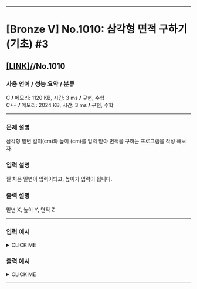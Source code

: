 <hr>

# [Bronze V] No.1010: 삼각형 면적 구하기 (기초) #3 

## [[LINK]/](http://ascode.org/problem.php?id=1010)/No.1010 

### 사용 언어 / 성능 요약 / 분류 

C **/** 메모리: 1120 KB, 시간: 3 ms **/** 구현, 수학 <br>
C++ **/** 메모리: 2024 KB, 시간: 3 ms **/** 구현, 수학 <br>

<hr>

### 문제 설명 

삼각형 밑변 길이(cm)와 높이 (cm)를 입력 받아 면적을 구하는 프로그램을 작성 해보자. <br>

### 입력 설명 

젤 처음 밑변이 입력이되고, 높이가 입력이 됩니다. <br>

### 출력 설명 

밑변 X, 높이 Y, 면적 Z <br>

<hr>

### 입력 예시

<details><summary>CLICK ME</summary>
<pre>
<strong>25 14</strong>
</pre>
</details>

### 출력 예시

<details><summary>CLICK ME</summary>
<pre>
<strong>25, 14, 175</strong>
</pre>
</details>

<hr>
